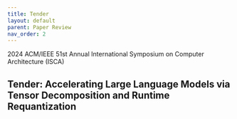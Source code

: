 ```yaml
---
title: Tender
layout: default
parent: Paper Review
nav_order: 2
---
```


2024 ACM/IEEE 51st Annual International Symposium on Computer Architecture (ISCA)  

## Tender: Accelerating Large Language Models via Tensor Decomposition and Runtime Requantization  

